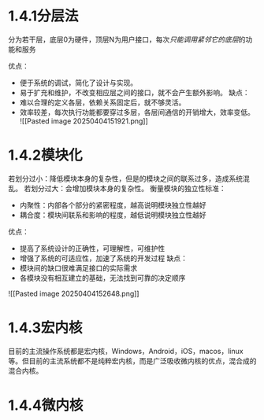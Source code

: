 # 1.4.1分层法
分为若干层，底层0为硬件，顶层N为用户接口，每次*只能调用紧邻它的底层*的功能和服务

优点：
- 便于系统的调试，简化了设计与实现。
- 易于扩充和维护，不改变相应层之间的接口，就不会产生额外影响。
缺点：
- 难以合理的定义各层，依赖关系固定后，就不够灵活。
- 效率较差，每次执行功能都要穿过多层，各层间通信的开销增大，效率变低。
![[Pasted image 20250404151921.png]]

# 1.4.2模块化
若划分过小：降低模块本身的复杂性，但是的模块之间的联系过多，造成系统混乱。
若划分过大：会增加模块本身的复杂性。
衡量模块的独立性标准：
- 内聚性：内部各个部分的紧密程度，越高说明模块独立性越好
- 耦合度：模块间联系和影响的程度，越低说明模块独立性越好

优点：
- 提高了系统设计的正确性，可理解性，可维护性
- 增强了系统的可适应性，加速了系统的开发过程
缺点：
- 模块间的缺口很难满足接口的实际需求
- 各模块没有相互建立的基础，无法找到可靠的决定顺序

![[Pasted image 20250404152648.png]]


# 1.4.3宏内核

目前的主流操作系统都是宏内核，Windows，Android，iOS，macos，linux等。但目前的主流系统都不是纯粹宏内核，而是广泛吸收微内核的优点，混合成的混合内核。

# 1.4.4微内核
